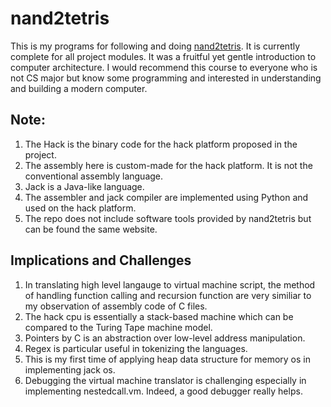 # nand2tetris

This is my programs for following and doing [nand2tetris](https://www.nand2tetris.org/). It is currently complete for all project modules. 
It was a fruitful yet gentle introduction to computer architecture. I would recommend this course to everyone who is not CS major but know some programming 
and interested in understanding and building a modern computer.

## Note:
1. The Hack is the binary code for the hack platform proposed in the project.
2. The assembly here is custom-made for the hack platform. It is not the conventional assembly language. 
3. Jack is a Java-like language.
4. The assembler and jack compiler are implemented using Python and used on the hack platform.
5. The repo does not include software tools provided by nand2tetris but can be found the same website.

## Implications and Challenges
1. In translating high level langauge to virtual machine script, the method of handling function calling and recursion function are very similiar to my observation of assembly code of C files.
2. The hack cpu is essentially a stack-based machine which can be compared to the Turing Tape machine model.
3. Pointers by C is an abstraction over low-level address manipulation.
4. Regex is particular useful in tokenizing the languages.
5. This is my first time of applying heap data structure for memory os in implementing jack os.
6. Debugging the virtual machine translator is challenging especially in implementing nestedcall.vm. Indeed, a good debugger really helps.
